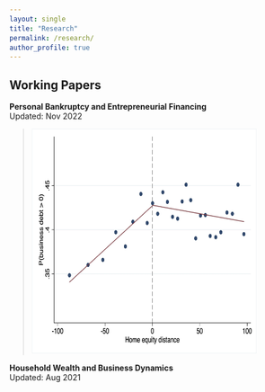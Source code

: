 ```yaml
---
layout: single
title: "Research"
permalink: /research/
author_profile: true
---
```


## Working Papers

**Personal Bankruptcy and Entrepreneurial Financing**  
Updated: Nov 2022  
><img src="/images/fig1.jpg" width="400" height="400"><br/>


**Household Wealth and Business Dynamics**  
Updated: Aug 2021

